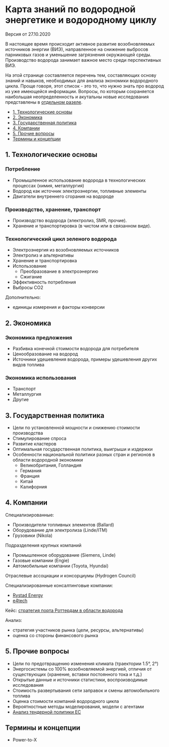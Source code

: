 # Карта знаний <!--и список исследовательских вопросов--> по водородной энергетике и водородному циклу

Версия от 27.10.2020

В настоящее время происходит активное развитие возобновляемых источников энергии (ВИЭ), направленное на снижение выбросов 
парниковых газов и уменьшение загрязнения окружающей среды. Производство водорода занимает важное место среди 
перспективных ВИЭ. 

<!--BoK - body of knowledge
Специалистам в этой области предстоит освоить новый набор компетенций, позволяющих обосновывать и снижать риски инвестиционных 
решений, вырабатывать решения в сфере регулирования, способствовать изменениям на потребительском рынке.  
-->

На этой странице составляется перечень тем, составляющих основу знаний и навыков, необходимых для анализа 
экономики водородного цикла. Проще говоря, этот список - это то, что нужно знать про водород из уже имеющейся информации.
Вопросы, по которым сохраняется наибольшая неопределенность и акутальны новые исследования представлены в [отдельном разеле](#misc).

- [1. Технологические основы](#tech)
- [2. Экономика](#econ)
- [3. Государственная политика](#gov) 
- [4. Компании](#corp)
- [5. Прочие вопросы](#misc)
- [Термины и концепции](#glossary)

<a id="tech"></a>
## 1. Технологические основы 

### Потребление

- Промышленное использование водорода в технологических процессах (химия, металлургия)
- Водород как источник электроэнергии, топливные элементы
- Двигатели внутреннего сгорания на водороде

### Производство, хранение, транспорт

- Производство водорода (электролиз, SMR, прочие).
- Хранение и транспортировка (в чистом или в связанном виде).

### Технологический цикл зеленого водорода

- Электроэнергия из возобновляемых источников
- Электролиз и альтернативы
- Хранение и транспортировка
- Использование 
  - Преобразование в электроэнергию
  - Сжигание 
- Эффективность потребления
- Выбросы СО2

Дополнительно: 

- единицы измерения и факторы конверсии 

<a id="econ"></a>
## 2. Экономика

### Экономика предложения

- Разбивка конечной стоимости водорода для потребителя
- Ценообразование на водород
- Источники удешевления водорода, примеры удешевления других видов топлива

### Экономика использования

- Транспорт
- Металлургия
- Другие 

<a id="gov"></a>
## 3. Государственная политика 

- Цели по установленной мощности и снижению стоимости производства 
- Стимулирование спроса 
- Развитие кластеров
- Оптимальная государственная политика, выигрыши и издержки 
- Особенности национальной политики разных стран и регионов в области водородной экономики
  - Великобритания, Голландия
  - Германия
  - Франция
  - Китай
  - Калифорния

<a id="corp"></a>
## 4. Компании 

Специализированные:

- Производители топливных элементов (Ballard)
- Оборудование для электролиза (Linde/ITM)
- Грузовики (Nikola)

Подразделения крупных компаний

- Промышленное оборудование (Siemens, Linde)
- Газовые компании (Engie)
- Автомобильные компании (Toyota, Hyundai)

Отраслевые ассоциации и консорциумы (Hydrogen Council)

Специализированные консалтинговые компании:

- [Rystad Energy](https://www.rystadenergy.com/)
- [e4tech](https://www.e4tech.com/)

Кейс: [стратегия порта Роттердам в области водорода](https://www.portofrotterdam.com/sites/default/files/hydrogen-vision-port-of-rotterdam-authority-may-2020.pdf)

Анализ:

- стратегия участников рынка (цели, ресурсы, альтернативы)
- оценка со стороны финансового рынка

<a id="misc"></a>
## 5. Прочие вопросы

- Цели по предотвращению изменения климата (траектории 1.5°, 2°)
- Энергосистемы со 100% возобновляемой энергией, отличия от существующих (хранение, вставки постоянного тока и т.д.)
- Открытые данные и источники статистики, воспроизводимые исследования
- Стоимость развертывания сети заправок и смены автомобильного топлива
- Оценка стоимости компаний водородного цикла
- Вероятностные методы моделирования, модели с агентами 
- [Анализ тендерной политики ЕС][tenders]

<a id="glossary"></a>
## Термины и концепции

- Power-to-X

<!--
## Обсуждение
-->

[tenders]: https://ec.europa.eu/info/funding-tenders/opportunities/portal/screen/opportunities/topic-search;callCode=H2020-JTI-FCH-2020-1;freeTextSearchKeyword=;matchWholeText=true;typeCodes=1;statusCodes=31094501,31094502,31094503;programmePeriod=null;programCcm2Id=null;programDivisionCode=null;focusAreaCode=null;geographicalZonesCode=null;programmeDivisionProspect=null;startDateLte=Tue%20Oct%2027%202020%2012:08:06%20GMT%2B0300%20%28%D0%9C%D0%BE%D1%81%D0%BA%D0%B2%D0%B0,%20%D1%81%D1%82%D0%B0%D0%BD%D0%B4%D0%B0%D1%80%D1%82%D0%BD%D0%BE%D0%B5%20%D0%B2%D1%80%D0%B5%D0%BC%D1%8F%29;startDateGte=Tue%20Oct%2027%202020%2012:08:06%20GMT%2B0300%20%28%D0%9C%D0%BE%D1%81%D0%BA%D0%B2%D0%B0,%20%D1%81%D1%82%D0%B0%D0%BD%D0%B4%D0%B0%D1%80%D1%82%D0%BD%D0%BE%D0%B5%20%D0%B2%D1%80%D0%B5%D0%BC%D1%8F%29;crossCuttingPriorityCode=null;cpvCode=null;performanceOfDelivery=null;sortQuery=sortStatus;orderBy=asc;onlyTenders=false;topicListKey=callTopicSearchTableState

